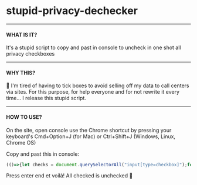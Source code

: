 # stupid-privacy-dechecker

--- 

#### WHAT IS IT?
It's a stupid script to copy and past in console to uncheck in one shot all privacy checkboxes

--- 

#### WHY THIS?

😤  I'm tired of having to tick boxes to avoid selling off my data to call centers via sites. For this purpose, for help everyone and for not rewrite it every time... I release this stupid script.

--- 

#### HOW TO USE?

On the site, open console use the Chrome shortcut by pressing your keyboard's Cmd+Option+J (for Mac) or Ctrl+Shift+J (Windows, Linux, Chrome OS)

Copy and past this in console:
```js
(()=>{let checks = document.querySelectorAll("input[type=checkbox]");for (let input of checks) {input.checked=false;input.removeAttribute('checked')}})()
```

Press enter end et voilà! All checked is unchecked 👻 
